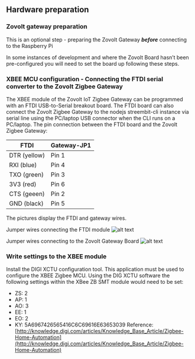 ## Hardware preparation

### Zovolt gateway preparation

This is an optional step  - preparing the Zovolt Gateway ***before*** connecting to the Raspberry Pi

In some instances of development and where the Zovolt Board hasn’t been pre-configured you will need to set the board up following these steps.

### XBEE MCU configuration - Connecting the FTDI serial converter to the Zovolt Zigbee Gateway

The XBEE module of the Zovolt IoT Zigbee Gateway can be programmed with an FTDI USB-to-Serial breakout board. The FTDI board can also connect the Zovolt Zigbee Gateway to the nodejs streembit-cli instance via serial line using the PC/laptop USB connector when the CLI runs on a PC/laptop.
The pin connection between the FTDI board and the Zovolt Zigbee Gateway:

**FTDI** | **Gateway-JP1**
--------- | -------
DTR (yellow) | Pin 1
RXI (blue) | Pin 4
TXO (green) | Pin 3
3V3 (red) | Pin 6
CTS (geeen) | Pin 2
GND (black) | Pin 5

The pictures display the FTDI and gateway wires.

Jumper wires connecting the FTDI module
![alt text](./images/ftdi_to_gateway_pins.png "Jumper wires connecting the FTDI module")

Jumper wires connecting to the Zovolt Gateway Board
![alt text](./images/gateway_to_ftdi_pins.png "Jumper wires connecting to the Zovolt Gateway Board")

### Write settings to the XBEE module

Install the DIGI XCTU configuration tool. This application must be used to configure the XBEE Zigbee MCU.
Using the DIG XCTU software the following settings within the XBee ZB SMT module would need to be set:
  * ZS: 2
  * AP: 1
  * AO: 3
  * EE: 1
  * EO: 2
  * KY: 5A6967426565416C6C69616E63653039
Reference: [http://knowledge.digi.com/articles/Knowledge_Base_Article/Zigbee-Home-Automation](http://knowledge.digi.com/articles/Knowledge_Base_Article/Zigbee-Home-Automation)
